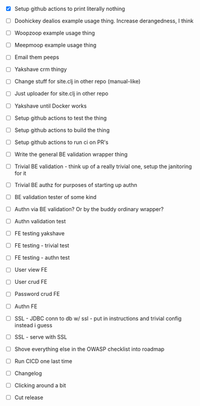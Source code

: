 - [x] Setup github actions to print literally nothing

- [ ] Doohickey dealios example usage thing. Increase derangedness, I think
- [ ] Woopzoop example usage thing
- [ ] Meepmoop example usage thing
- [ ] Email them peeps
- [ ] Yakshave crm thingy
- [ ] Change stuff for site.clj in other repo (manual-like)
- [ ] Just uploader for site.clj in other repo

- [ ] Yakshave until Docker works
- [ ] Setup github actions to test the thing
- [ ] Setup github actions to build the thing
- [ ] Setup github actions to run ci on PR's

- [ ] Write the general BE validation wrapper thing
- [ ] Trivial BE validation - think up of a really trivial one, setup the janitoring for it
- [ ] Trivial BE authz for purposes of starting up authn
- [ ] BE validation tester of some kind
- [ ] Authn via BE validation? Or by the buddy ordinary wrapper?
- [ ] Authn validation test

- [ ] FE testing yakshave
- [ ] FE testing - trivial test
- [ ] FE testing - authn test
- [ ] User view FE
- [ ] User crud FE
- [ ] Password crud FE
- [ ] Authn FE

- [ ] SSL - JDBC conn to db w/ ssl - put in instructions and trivial config instead i guess
- [ ] SSL - serve with SSL
- [ ] Shove everything else in the OWASP checklist into roadmap

- [ ] Run CICD one last time
- [ ] Changelog
- [ ] Clicking around a bit
- [ ] Cut release

